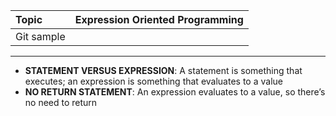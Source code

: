 | Topic | Expression Oriented Programming |
| :--- | :--- |
| Git sample |  |

---

*	**STATEMENT VERSUS EXPRESSION**:  A statement is something that executes; an expression is something that evaluates to a value
*	**NO RETURN STATEMENT**: An expression evaluates to a value, so there’s no need to return




